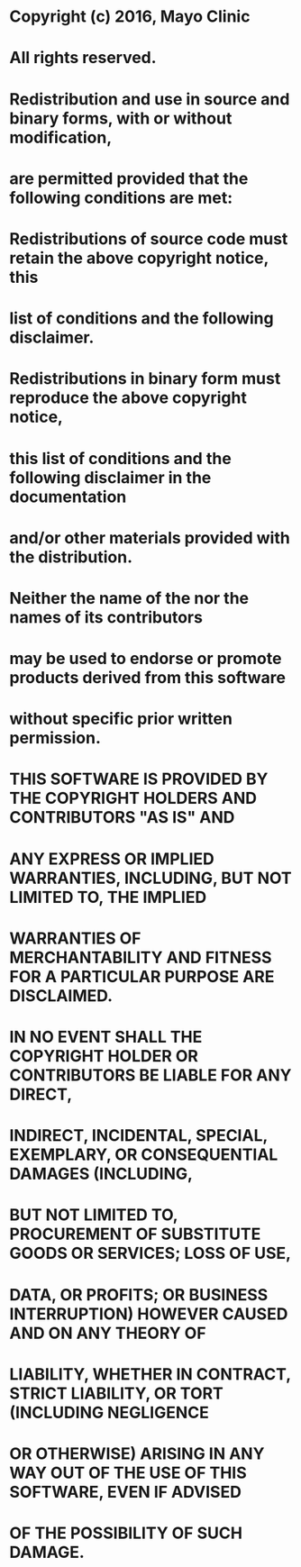 # Copyright (c) 2016, Mayo Clinic
# All rights reserved.
#
# Redistribution and use in source and binary forms, with or without modification,
# are permitted provided that the following conditions are met:
#
# Redistributions of source code must retain the above copyright notice, this
#     list of conditions and the following disclaimer.
#
#     Redistributions in binary form must reproduce the above copyright notice,
#     this list of conditions and the following disclaimer in the documentation
#     and/or other materials provided with the distribution.
#
#     Neither the name of the <ORGANIZATION> nor the names of its contributors
#     may be used to endorse or promote products derived from this software
#     without specific prior written permission.
#
# THIS SOFTWARE IS PROVIDED BY THE COPYRIGHT HOLDERS AND CONTRIBUTORS "AS IS" AND
# ANY EXPRESS OR IMPLIED WARRANTIES, INCLUDING, BUT NOT LIMITED TO, THE IMPLIED
# WARRANTIES OF MERCHANTABILITY AND FITNESS FOR A PARTICULAR PURPOSE ARE DISCLAIMED.
# IN NO EVENT SHALL THE COPYRIGHT HOLDER OR CONTRIBUTORS BE LIABLE FOR ANY DIRECT,
# INDIRECT, INCIDENTAL, SPECIAL, EXEMPLARY, OR CONSEQUENTIAL DAMAGES (INCLUDING,
# BUT NOT LIMITED TO, PROCUREMENT OF SUBSTITUTE GOODS OR SERVICES; LOSS OF USE, 
# DATA, OR PROFITS; OR BUSINESS INTERRUPTION) HOWEVER CAUSED AND ON ANY THEORY OF
# LIABILITY, WHETHER IN CONTRACT, STRICT LIABILITY, OR TORT (INCLUDING NEGLIGENCE
# OR OTHERWISE) ARISING IN ANY WAY OUT OF THE USE OF THIS SOFTWARE, EVEN IF ADVISED
# OF THE POSSIBILITY OF SUCH DAMAGE.
